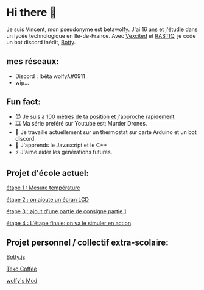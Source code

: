 # Hi there 👋

Je suis Vincent, mon pseudonyme est betawolfy. J'ai 16 ans et j'étudie dans un lycée technologique en Ile-de-France.
Avec [Vexcited](https://github.com/Vexcited) et [RASTIQ](https://github.com/AQRRastiq), je code un bot discord inédit, [Botty](https://github.com/Betawolfy/botty.js). 

## mes réseaux: 

- Discord : !bêta wolfyλ#0911
- wip...

##  Fun fact: 
- 😈 [Je suis à 100 mètres de ta position et j'approche rapidement. ](https://www.renderforest.com/fr/watch-55793413?quality=0)
- 🎞  Ma série preféré sur Youtube est: Murder Drones. 
- 🔭 Je travaille actuellement sur un thermostat sur carte Arduino et un bot discord. 
- 🌱 J'apprends le Javascript et le C++
- ⚡ J'aime aider les générations futures. 

## Projet d'école actuel: 

[étape 1 : Mesure température](https://github.com/Betawolfy/mesure-temperature-moniteur)

[étape 2 : on ajoute un écran LCD](https://github.com/Betawolfy/Mesure-temperature-arduino)

[étape 3 : ajout d'une partie de consigne partie 1](https://github.com/Betawolfy/Mesure-temperature-rotary-angle-arduino)

[étape 4 : L'étape finale: on va le simuler en action](https://github.com/Betawolfy/Mesure-temperature-relay-finale)

## Projet personnel / collectif extra-scolaire: 

[Botty.js](https://github.com/Betawolfy/botty.js)

[Teko Coffee](https://discord.gg/MP9cbSHK4X)

[wolfy's Mod](https://gitlab.com/betawolfy/wolfymod)
